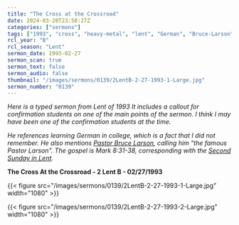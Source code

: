 ```yaml
---
title: "The Cross at the Crossroad"
date: 2024-03-20T23:58:27Z
categories: ["sermons"]
tags: ["1993", "cross", "heavy-metal", "lent", "German", "Bruce-Larson"]
rcl_year: "B"
rcl_season: "Lent"
sermon_date: 1993-02-27
sermon_scan: true
sermon_text: false
sermon_audio: false
thumbnail: "/images/sermons/0139/2LentB-2-27-1993-1-Large.jpg"
sermon_number: "0139"
---
```


_Here is a typed sermon from Lent of 1993 It includes a callout for confirmation students on one of the main points of the sermon. I think I may have been one of the confirmation students at the time._

<!--more-->

_He references learning German in college, which is a fact that I did not remember.  He also mentions [Pastor Bruce Larson](https://www.seattlepi.com/seattlenews/article/bruce-larson-1925-2008-pastor-hailed-as-1295155.php), calling him "the famous Pastor Larson". The gospel is Mark 8:31-38, corresponding with the [Second Sunday in Lent](https://lectionary.library.vanderbilt.edu/texts/?y=382&z=l&d=26)._

**The Cross At the Crossroad - 2 Lent B - 02/27/1993**

{{< figure src="/images/sermons/0139/2LentB-2-27-1993-1-Large.jpg" width="1080" >}}

{{< figure src="/images/sermons/0139/2LentB-2-27-1993-2-Large.jpg" width="1080" >}}
